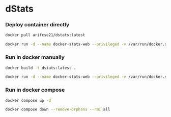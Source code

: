 # dStats


### Deploy container directly
```bash
docker pull arifcse21/dstats:latest
```

```bash
docker run -d --name docker-stats-web --privileged -v /var/run/docker.sock:/var/run/docker.sock -p 2743:2743 arifcse21/dstats:latest
```


### Run in docker manually

```bash
docker build -t dstats:latest .
```

```bash
docker run -d --name docker-stats-web --privileged -v /var/run/docker.sock:/var/run/docker.sock -p 2743:2743 dstats:latest
```

### Run in docker compose

```bash
docker compose up -d

docker compose down --remove-orphans --rmi all
```
